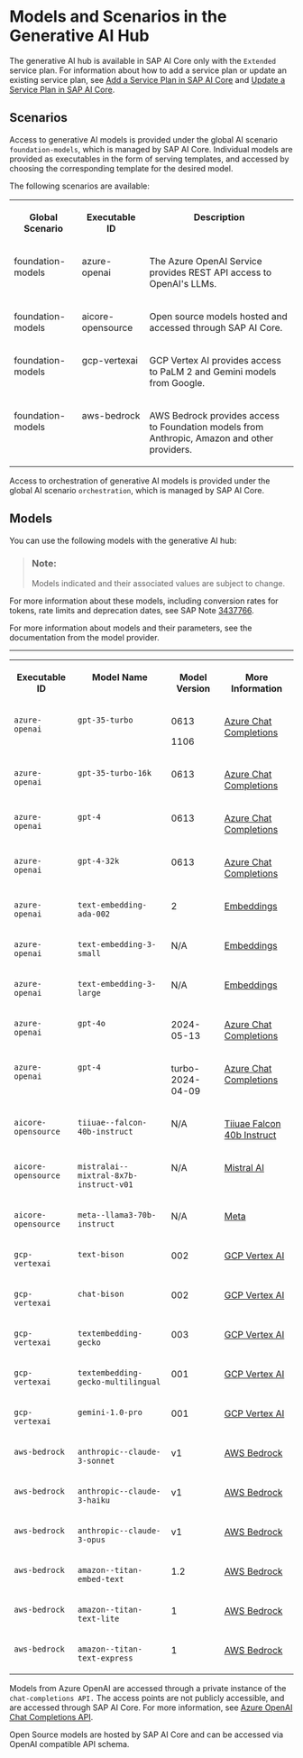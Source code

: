 <!-- loio729dd9e0928746e4a76c6e0fbe72ffa7 -->

# Models and Scenarios in the Generative AI Hub

The generative AI hub is available in SAP AI Core only with the `Extended` service plan. For information about how to add a service plan or update an existing service plan, see [Add a Service Plan in SAP AI Core](add-a-service-plan-86002d9.md) and [Update a Service Plan in SAP AI Core](update-a-service-plan-924f892.md).



<a name="loio729dd9e0928746e4a76c6e0fbe72ffa7__section_k14_k3y_bzb"/>

## Scenarios

Access to generative AI models is provided under the global AI scenario `foundation-models`, which is managed by SAP AI Core. Individual models are provided as executables in the form of serving templates, and accessed by choosing the corresponding template for the desired model.

The following scenarios are available:


<table>
<tr>
<th valign="top">

Global Scenario

</th>
<th valign="top">

Executable ID

</th>
<th valign="top">

Description

</th>
</tr>
<tr>
<td valign="top">

foundation-models

</td>
<td valign="top">

azure-openai

</td>
<td valign="top">

The Azure OpenAI Service provides REST API access to OpenAI's LLMs.

</td>
</tr>
<tr>
<td valign="top">

foundation-models

</td>
<td valign="top">

aicore-opensource

</td>
<td valign="top">

Open source models hosted and accessed through SAP AI Core.

</td>
</tr>
<tr>
<td valign="top">

foundation-models

</td>
<td valign="top">

gcp-vertexai

</td>
<td valign="top">

GCP Vertex AI provides access to PaLM 2 and Gemini models from Google.

</td>
</tr>
<tr>
<td valign="top">

foundation-models

</td>
<td valign="top">

aws-bedrock

</td>
<td valign="top">

AWS Bedrock provides access to Foundation models from Anthropic, Amazon and other providers.

</td>
</tr>
</table>

Access to orchestration of generative AI models is provided under the global AI scenario `orchestration`, which is managed by SAP AI Core.



<a name="loio729dd9e0928746e4a76c6e0fbe72ffa7__section_dy5_x3y_bzb"/>

## Models

You can use the following models with the generative AI hub:

> ### Note:  
> Models indicated and their associated values are subject to change.

For more information about these models, including conversion rates for tokens, rate limits and deprecation dates, see SAP Note [3437766](https://me.sap.com/notes/3437766).

For more information about models and their parameters, see the documentation from the model provider.

****


<table>
<tr>
<th valign="top">

Executable ID

</th>
<th valign="top">

Model Name

</th>
<th valign="top">

Model Version

</th>
<th valign="top">

More Information

</th>
</tr>
<tr>
<td valign="top">

`azure-openai`

</td>
<td valign="top">

`gpt-35-turbo`

</td>
<td valign="top">

0613

1106

</td>
<td valign="top">

[Azure Chat Completions](https://learn.microsoft.com/en-us/azure/ai-services/openai/reference#chat-completions)

</td>
</tr>
<tr>
<td valign="top">

`azure-openai`

</td>
<td valign="top">

`gpt-35-turbo-16k`

</td>
<td valign="top">

0613

</td>
<td valign="top">

[Azure Chat Completions](https://learn.microsoft.com/en-us/azure/ai-services/openai/reference#chat-completions)

</td>
</tr>
<tr>
<td valign="top">

`azure-openai`

</td>
<td valign="top">

`gpt-4`

</td>
<td valign="top">

0613

</td>
<td valign="top">

[Azure Chat Completions](https://learn.microsoft.com/en-us/azure/ai-services/openai/reference#chat-completions)

</td>
</tr>
<tr>
<td valign="top">

`azure-openai`

</td>
<td valign="top">

`gpt-4-32k`

</td>
<td valign="top">

0613

</td>
<td valign="top">

[Azure Chat Completions](https://learn.microsoft.com/en-us/azure/ai-services/openai/reference#chat-completions)

</td>
</tr>
<tr>
<td valign="top">

`azure-openai`

</td>
<td valign="top">

`text-embedding-ada-002`

</td>
<td valign="top">

2

</td>
<td valign="top">

[Embeddings](https://learn.microsoft.com/en-us/azure/ai-services/openai/reference#embeddings)

</td>
</tr>
<tr>
<td valign="top">

`azure-openai`

</td>
<td valign="top">

`text-embedding-3-small`

</td>
<td valign="top">

N/A

</td>
<td valign="top">

[Embeddings](https://learn.microsoft.com/en-us/azure/ai-services/openai/reference#embeddings)

</td>
</tr>
<tr>
<td valign="top">

`azure-openai`

</td>
<td valign="top">

`text-embedding-3-large`

</td>
<td valign="top">

N/A

</td>
<td valign="top">

[Embeddings](https://learn.microsoft.com/en-us/azure/ai-services/openai/reference#embeddings)

</td>
</tr>
<tr>
<td valign="top">

`azure-openai`

</td>
<td valign="top">

`gpt-4o`

</td>
<td valign="top">

2024-05-13

</td>
<td valign="top">

[Azure Chat Completions](https://learn.microsoft.com/en-us/azure/ai-services/openai/reference#chat-completions)

</td>
</tr>
<tr>
<td valign="top">

`azure-openai`

</td>
<td valign="top">

`gpt-4`

</td>
<td valign="top">

turbo-2024-04-09

</td>
<td valign="top">

[Azure Chat Completions](https://learn.microsoft.com/en-us/azure/ai-services/openai/reference#chat-completions)

</td>
</tr>
<tr>
<td valign="top">

`aicore-opensource`

</td>
<td valign="top">

`tiiuae--falcon-40b-instruct`

</td>
<td valign="top">

N/A

</td>
<td valign="top">

[Tiiuae Falcon 40b Instruct](https://huggingface.co/tiiuae/falcon-40b-instruct)

</td>
</tr>
<tr>
<td valign="top">

`aicore-opensource`

</td>
<td valign="top">

`mistralai--mixtral-8x7b-instruct-v01`

</td>
<td valign="top">

N/A

</td>
<td valign="top">

[Mistral AI](https://huggingface.co/mistralai/Mixtral-8x7B-Instruct-v0.1)

</td>
</tr>
<tr>
<td valign="top">

`aicore-opensource`

</td>
<td valign="top">

`meta--llama3-70b-instruct`

</td>
<td valign="top">

N/A

</td>
<td valign="top">

[Meta](https://huggingface.co/meta-llama/Meta-Llama-3-70B-Instruct)

</td>
</tr>
<tr>
<td valign="top">

`gcp-vertexai`

</td>
<td valign="top">

`text-bison`

</td>
<td valign="top">

002

</td>
<td valign="top">

[GCP Vertex AI](https://cloud.google.com/vertex-ai/generative-ai/docs/model-reference/text)

</td>
</tr>
<tr>
<td valign="top">

`gcp-vertexai`

</td>
<td valign="top">

`chat-bison`

</td>
<td valign="top">

002

</td>
<td valign="top">

[GCP Vertex AI](https://cloud.google.com/vertex-ai/generative-ai/docs/model-reference/text-chat)

</td>
</tr>
<tr>
<td valign="top">

`gcp-vertexai`

</td>
<td valign="top">

`textembedding-gecko`

</td>
<td valign="top">

003

</td>
<td valign="top">

[GCP Vertex AI](https://cloud.google.com/vertex-ai/generative-ai/docs/model-reference/text-embeddings)

</td>
</tr>
<tr>
<td valign="top">

`gcp-vertexai`

</td>
<td valign="top">

`textembedding-gecko-multilingual`

</td>
<td valign="top">

001

</td>
<td valign="top">

[GCP Vertex AI](https://cloud.google.com/vertex-ai/generative-ai/docs/model-reference/text-embeddings)

</td>
</tr>
<tr>
<td valign="top">

`gcp-vertexai`

</td>
<td valign="top">

`gemini-1.0-pro`

</td>
<td valign="top">

001

</td>
<td valign="top">

[GCP Vertex AI](https://cloud.google.com/vertex-ai/generative-ai/docs/model-reference/gemini)

</td>
</tr>
<tr>
<td valign="top">

`aws-bedrock`

</td>
<td valign="top">

`anthropic--claude-3-sonnet`

</td>
<td valign="top">

v1

</td>
<td valign="top">

[AWS Bedrock](https://docs.aws.amazon.com/bedrock/latest/userguide/model-parameters-anthropic-claude-messages.html)

</td>
</tr>
<tr>
<td valign="top">

`aws-bedrock`

</td>
<td valign="top">

`anthropic--claude-3-haiku`

</td>
<td valign="top">

v1

</td>
<td valign="top">

[AWS Bedrock](https://docs.aws.amazon.com/bedrock/latest/userguide/model-parameters-anthropic-claude-messages.html)

</td>
</tr>
<tr>
<td valign="top">

`aws-bedrock`

</td>
<td valign="top">

`anthropic--claude-3-opus`

</td>
<td valign="top">

v1

</td>
<td valign="top">

[AWS Bedrock](https://docs.aws.amazon.com/bedrock/latest/userguide/model-parameters-anthropic-claude-messages.html)

</td>
</tr>
<tr>
<td valign="top">

`aws-bedrock`

</td>
<td valign="top">

`amazon--titan-embed-text`

</td>
<td valign="top">

1.2

</td>
<td valign="top">

[AWS Bedrock](https://docs.aws.amazon.com/bedrock/latest/userguide/titan-embedding-models.html)

</td>
</tr>
<tr>
<td valign="top">

`aws-bedrock`

</td>
<td valign="top">

`amazon--titan-text-lite`

</td>
<td valign="top">

1

</td>
<td valign="top">

[AWS Bedrock](https://docs.aws.amazon.com/bedrock/latest/userguide/titan-text-models.html)

</td>
</tr>
<tr>
<td valign="top">

`aws-bedrock`

</td>
<td valign="top">

`amazon--titan-text-express`

</td>
<td valign="top">

1

</td>
<td valign="top">

[AWS Bedrock](https://docs.aws.amazon.com/bedrock/latest/userguide/titan-text-models.html)

</td>
</tr>
</table>



Models from Azure OpenAI are accessed through a private instance of the `chat-completions API.` The access points are not publicly accessible, and are accessed through SAP AI Core. For more information, see [Azure OpenAI Chat Completions API](https://learn.microsoft.com/en-us/azure/ai-services/openai/reference#chat-completions).

Open Source models are hosted by SAP AI Core and can be accessed via OpenAI compatible API schema.



